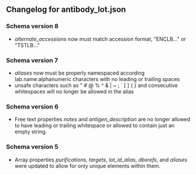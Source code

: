 ## Changelog for antibody_lot.json

### Schema version 8

* *alternate_accessions* now must match accession format, "ENCLB..." or "TSTLB..."

### Schema version 7

* *aliases* now must be properly namespaced according lab.name:alphanumeric characters with no leading or trailing spaces
* unsafe characters such as " # @ % ^ & | ~ ; ` [ ] { } and consecutive whitespaces will no longer be allowed in the alias

### Schema version 6

* Free text properties *notes* and *antigen_description* are no longer allowed to have leading or trailing whitespace or allowed to contain just an empty string.

### Schema version 5

* Array properties *purifications*, *targets*, *lot_id_alias*, *dbxrefs*, and *aliases* were updated to allow for only unique elements within them.
